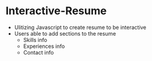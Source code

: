 # Interactive-Resume

- Ulitizing Javascript to create resume to be interactive
- Users able to add sections to the resume
  - Skills info
  - Experiences info
  - Contact info

